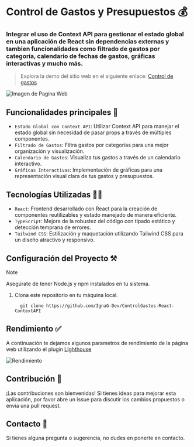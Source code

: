# Control de Gastos y Presupuestos 💰
### Integrar el uso de Context API para gestionar el estado global en una aplicación de React sin dependencias externas y tambien funcionalidades como filtrado de gastos por categoría, calendario de fechas de gastos, gráficas interactivas y mucho más.
> Explora la demo del sitio web en el siguiente enlace: [Control de gastos](https://control-gastos-ignacio.netlify.app/)

![Imagen de Pagina Web](https://github.com/IgnaG-Dev/ControlGastos-React-ContextAPI/assets/163780789/e87c5143-04eb-4532-9ac0-913597731b2a "Pagina Web Control de Gastos")

## Funcionalidades principales 🥇
- `Estado Global con Context API`: Utilizar Context API para manejar el estado global sin necesidad de pasar props a través de múltiples componentes.
- `Filtrado de Gastos`: Filtra gastos por categorías para una mejor organización y visualización.
- `Calendario de Gastos`: Visualiza tus gastos a través de un calendario interactivo.
- `Gráficas Interactivas`:  Implementación de gráficas para una representación visual clara de tus gastos y presupuestos.
## Tecnologías Utilizadas 🧑‍💻
- `React`:  Frontend desarrollado con React para la creación de componentes reutilizables y estado manejado de manera eficiente.
- `TypeScript`: Mejora de la robustez del código con tipado estático y detección temprana de errores.
- `Tailwind CSS`: Estilización y maquetación utilizando Tailwind CSS para un diseño atractivo y responsivo.

## Configuración del Proyecto ⚒️
>[!NOTE]
>Asegúrate de tener Node.js y npm instalados en tu sistema.

1. Clona este repositorio en tu máquina local.
   
   ``` 
     git clone https://github.com/IgnaG-Dev/ControlGastos-React-ContextAPI
   ```


## Rendimiento ✅
A continuación te dejamos algunos parametros de rendimiento de la página web utilizando el plugin [LIghthouse](https://chromewebstore.google.com/detail/lighthouse/blipmdconlkpinefehnmjammfjpmpbjk?pli=1)

![Rendimiento](https://github.com/IgnaG-Dev/ControlGastos-React-ContextAPI/assets/163780789/b2263583-3a81-445f-839a-44694626d3cb "Rendimiento de Control de Gastos")

## Contribución 📨
¡Las contribuciones son bienvenidas! Si tienes ideas para mejorar esta aplicación, por favor abre un issue para discutir los cambios propuestos o envía una pull request.

## Contacto 👤
Si tienes alguna pregunta o sugerencia, no dudes en ponerte en contacto.
